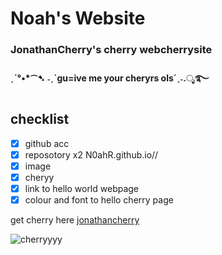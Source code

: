 # Noah's Website
### JonathanCherry's cherry webcherrysite
#### ˏˋ°•*⁀➷ ˗ˏˋgu=ive me your cheryrs ols´ˎ˗.ೃ࿐
## checklist
- [x] github acc
- [x] reposotory x2 N0ahR.github.io//
- [x] image
- [x] cheryy
- [x] link to hello world webpage
- [x] colour and font to hello cherry page

get cherry here
[jonathancherry](https://n0ahr.github.io/jonathancherry/)

![cherryyyy](https://i0.pickpik.com/photos/451/909/191/bing-cherries-ripe-red-fruit-preview.jpg)
